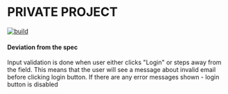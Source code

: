 # PRIVATE PROJECT

[![build](https://github.com/ViliusSutkus89/TestTask/actions/workflows/build.yml/badge.svg)](https://github.com/ViliusSutkus89/TestTask/actions/workflows/build.yml)

#### Deviation from the spec

Input validation is done when user either clicks "Login" or steps away from the field.
This means that the user will see a message about invalid email before clicking login button.
If there are any error messages shown - login button is disabled
